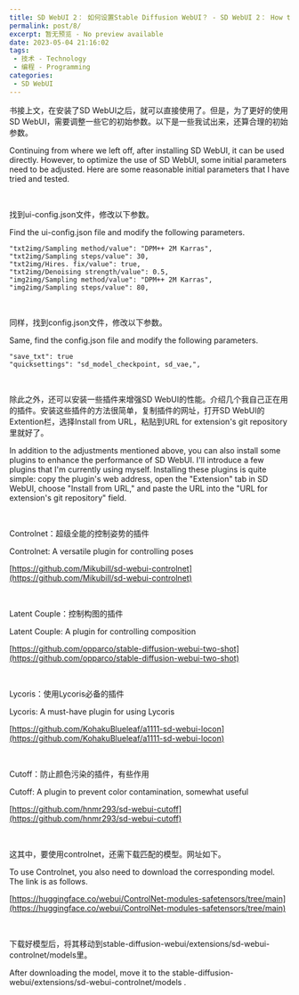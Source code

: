 ```yaml
---
title: SD WebUI 2： 如何设置Stable Diffusion WebUI？ - SD WebUI 2： How to set Stable Diffusion WebUI?
permalink: post/8/
excerpt: 暂无预览 - No preview available
date: 2023-05-04 21:16:02
tags: 
 - 技术 - Technology
 - 编程 - Programming
categories: 
 - SD WebUI
---
```


书接上文，在安装了SD WebUI之后，就可以直接使用了。但是，为了更好的使用SD WebUI，需要调整一些它的初始参数。以下是一些我试出来，还算合理的初始参数。

Continuing from where we left off, after installing SD WebUI, it can be used directly. However, to optimize the use of SD WebUI, some initial parameters need to be adjusted. Here are some reasonable initial parameters that I have tried and tested.

<p><br></p>

找到ui-config.json文件，修改以下参数。

Find the ui-config.json file and modify the following parameters.

```
"txt2img/Sampling method/value": "DPM++ 2M Karras",
"txt2img/Sampling steps/value": 30,
"txt2img/Hires. fix/value": true,
"txt2img/Denoising strength/value": 0.5,
"img2img/Sampling method/value": "DPM++ 2M Karras",
"img2img/Sampling steps/value": 80,
```

<p><br></p>

同样，找到config.json文件，修改以下参数。

Same, find the config.json file and modify the following parameters.

```
"save_txt": true
"quicksettings": "sd_model_checkpoint, sd_vae,",
```

<p><br></p>

除此之外，还可以安装一些插件来增强SD WebUI的性能。介绍几个我自己正在用的插件。安装这些插件的方法很简单，复制插件的网址，打开SD WebUI的Extention栏，选择Install from URL，粘贴到URL for extension's git repository里就好了。

In addition to the adjustments mentioned above, you can also install some plugins to enhance the performance of SD WebUI. I'll introduce a few plugins that I'm currently using myself. Installing these plugins is quite simple: copy the plugin's web address, open the "Extension" tab in SD WebUI, choose "Install from URL," and paste the URL into the "URL for extension's git repository" field.

<p><br></p>

Controlnet：超级全能的控制姿势的插件

Controlnet: A versatile plugin for controlling poses

[https://github.com/Mikubill/sd-webui-controlnet](https://github.com/Mikubill/sd-webui-controlnet)

<p><br></p>

Latent Couple：控制构图的插件

Latent Couple: A plugin for controlling composition

[https://github.com/opparco/stable-diffusion-webui-two-shot](https://github.com/opparco/stable-diffusion-webui-two-shot)

<p><br></p>

Lycoris：使用Lycoris必备的插件

Lycoris: A must-have plugin for using Lycoris

[https://github.com/KohakuBlueleaf/a1111-sd-webui-locon](https://github.com/KohakuBlueleaf/a1111-sd-webui-locon)

<p><br></p>

Cutoff：防止颜色污染的插件，有些作用

Cutoff: A plugin to prevent color contamination, somewhat useful

[https://github.com/hnmr293/sd-webui-cutoff](https://github.com/hnmr293/sd-webui-cutoff)

<p><br></p>

这其中，要使用controlnet，还需下载匹配的模型。网址如下。

To use Controlnet, you also need to download the corresponding model. The link is as follows.

[https://huggingface.co/webui/ControlNet-modules-safetensors/tree/main](https://huggingface.co/webui/ControlNet-modules-safetensors/tree/main)

<p><br></p>

下载好模型后，将其移动到stable-diffusion-webui/extensions/sd-webui-controlnet/models里。

After downloading the model, move it to the stable-diffusion-webui/extensions/sd-webui-controlnet/models .